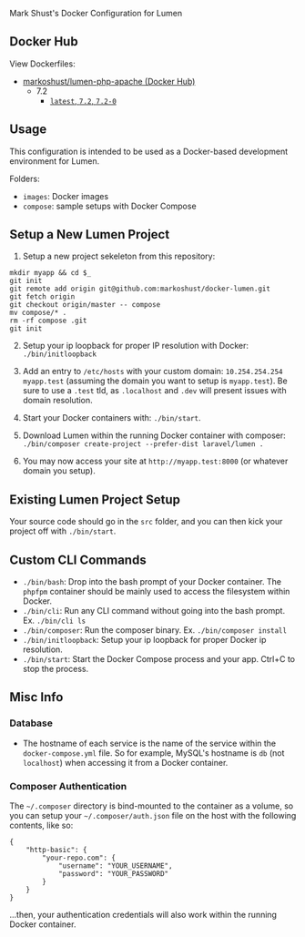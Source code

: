 Mark Shust's Docker Configuration for Lumen

## Docker Hub

View Dockerfiles:

- [markoshust/lumen-php-apache (Docker Hub)](https://hub.docker.com/r/markoshust/lumen-php-apache/)
	- 7.2
		- [`latest`, `7.2`, `7.2-0`](https://github.com/markoshust/docker-lumen/tree/master/images/php-apache/7.2)

## Usage

This configuration is intended to be used as a Docker-based development environment for Lumen.

Folders:

- `images`: Docker images
- `compose`: sample setups with Docker Compose

## Setup a New Lumen Project

1. Setup a new project sekeleton from this repository:

```
mkdir myapp && cd $_
git init
git remote add origin git@github.com:markoshust/docker-lumen.git
git fetch origin
git checkout origin/master -- compose
mv compose/* .
rm -rf compose .git
git init
```

2. Setup your ip loopback for proper IP resolution with Docker: `./bin/initloopback`

3. Add an entry to `/etc/hosts` with your custom domain: `10.254.254.254 myapp.test` (assuming the domain  you want to setup is `myapp.test`). Be sure to use a `.test` tld, as `.localhost` and `.dev` will present issues with domain resolution.

4. Start your Docker containers with: `./bin/start`.

5. Download Lumen within the running Docker container with composer: `./bin/composer create-project --prefer-dist laravel/lumen .`

6. You may now access your site at `http://myapp.test:8000` (or whatever domain you setup).

## Existing Lumen Project Setup

Your source code should go in the `src` folder, and you can then kick your project off with `./bin/start`.

## Custom CLI Commands

- `./bin/bash`: Drop into the bash prompt of your Docker container. The `phpfpm` container should be mainly used to access the filesystem within Docker.
- `./bin/cli`: Run any CLI command without going into the bash prompt. Ex. `./bin/cli ls`
- `./bin/composer`: Run the composer binary. Ex. `./bin/composer install`
- `./bin/initloopback`: Setup your ip loopback for proper Docker ip resolution.
- `./bin/start`: Start the Docker Compose process and your app. Ctrl+C to stop the process.

## Misc Info

### Database

- The hostname of each service is the name of the service within the `docker-compose.yml` file. So for example, MySQL's hostname is `db` (not `localhost`) when accessing it from a Docker container.

### Composer Authentication

The `~/.composer` directory is bind-mounted to the container as a volume, so you can setup your `~/.composer/auth.json` file on the host with the following contents, like so:

```
{
    "http-basic": {
        "your-repo.com": {
            "username": "YOUR_USERNAME",
            "password": "YOUR_PASSWORD"
        }
    }
}
```

...then, your authentication credentials will also work within the running Docker container.
